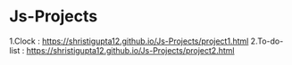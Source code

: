 # Js-Projects
1.Clock : https://shristigupta12.github.io/Js-Projects/project1.html
2.To-do-list : https://shristigupta12.github.io/Js-Projects/project2.html
